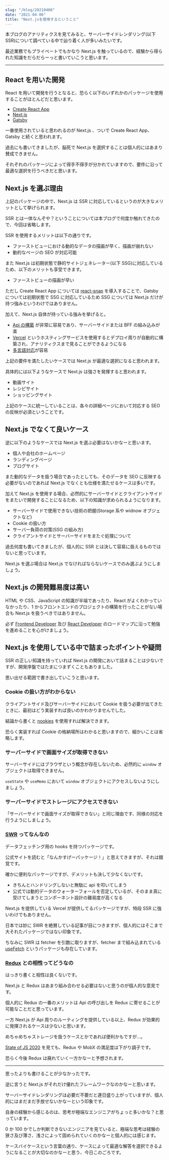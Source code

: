 ```yaml
---
slug: "/blog/20210406"
date: "2021-04-06"
title: "Next.jsを使用するということ"
---
```


本ブログのアナリティクスを見てみると、サーバーサイドレンダリング(以下 SSR)について調べている中で辿り着く人が多いみたいです。

最近業務でもプライベートでもかなり Next.js を触っているので、経験から得られた知識をだらだらーっと書いていこうと思います。

---

## React を用いた開発

React を用いて開発を行うとなると、恐らく以下のいずれかのパッケージを使用することがほとんどだと思います。

- [Create React App](https://create-react-app.dev/)
- [Next.js](https://nextjs.org/)
- [Gatsby](https://www.gatsbyjs.com/)

一番使用されていると思われるのが Next.js 、ついで Create React App、Gatsby と続くと思われます。

過去にも書いてきましたが、脳死で Next.js を選択することは個人的にはあまり賛成できません。

それぞれのパッケージによって得手不得手が分かれていますので、要件に沿って最適な選択を行うべきだと思います。

## Next.js を選ぶ理由

上記のパッケージの中で、Next.js は SSR に対応しているというのが大きなメリットとして挙げられます。

SSR とは一体なんぞや？ということについては本ブログで何度か触れてきたので、今回は省略します。

SSR を使用するメリットは以下の通りです。

- ファーストビューにおける動的なデータの描画が早く、描画が崩れない
- 動的なページの SEO が対応可能

また Next.js は初期状態で静的サイトジェネレーター(以下 SSG)に対応しているため、以下のメリットも享受できます。

- ファーストビューの描画が早い

ただし Create React App については [react-snap](https://github.com/stereobooster/react-snap) を導入することで、Gatsby については初期状態で SSG に対応しているため SSG については Next.js だけが持つ強みというわけではありません。

加えて、Next.js 自体が持っている強みを挙げると。

- [Api の構築](https://nextjs.org/docs/api-routes/introduction) が非常に容易であり、サーバーサイドまたは BFF の組み込みが楽
- [Vercel](https://vercel.com/) というホスティングサービスを使用するとデプロイ周りが自動的に構築され、アナリティクスまで見ることができるようになる
- [多言語対応](https://nextjs.org/docs/advanced-features/i18n-routing)が容易

上記の要件を満たしたいケースでは Next.js が最適な選択になると思われます。

具体的には以下ようなケースで Next.js は強さを発揮すると思われます。

- 動画サイト
- レシピサイト
- ショッピングサイト

上記のケースに統一していることは、各々の詳細ページにおいて対応する SEO の反映が必須ということです。

## Next.js でなくて良いケース

逆に以下のようなケースでは Next.js を選ぶ必要はないかなーと思います。

- 個人や会社のホームページ
- ランディングページ
- ブログサイト

また動的なデータを扱う場合であったとしても、そのデータを SEO に反映する必要がないのであれば Next.js でなくとも仕様を満たせるケースは多いです。

加えて Next.js を使用する場合、必然的にサーバーサイドとクライアントサイドをまたいで開発することになるため、以下の知識が求められるようになります。

- サーバーサイドで使用できない技術の把握(Storage 系や widnow オブジェクトなど)
- Cookie の扱い方
- サーバー負荷の対策(SSG の組み方)
- クライアントサイドとサーバーサイドをまたぐ処理について

過去何度も書いてきましたが、個人的に SSR とは決して容易に扱えるものではないと思っています。

Next.js を選ぶ場合は Next.js でなければならないケースでのみ選ぶようにしましょう。

## Next.js の開発難易度は高い

HTML や CSS、JavaScript の知識が半端であったり、React がよくわかっていなかったり、1 からフロントエンドのプロジェクトの構築を行ったことがない場合も Next.js を扱うべきではありません。

必ず [Frontend Developer](https://roadmap.sh/frontend) 及び [React Developer](https://roadmap.sh/react) のロードマップに沿って勉強を進めることを心がけましょう。

## Next.js を使用している中で詰まったポイントや疑問

SSR の正しい知識を持っていれば Next.js の開発において詰まることは少ないですが、開発序盤ではたまにつまずくこともありました。

思い出せる範囲で書き出していこうと思います。

### Cookie の扱い方がわからない

クライアントサイド及びサーバーサイドにおいて Cookie を扱う必要が出てきたときに、最初はどう実装すれば良いのかわかりませんでした。

結論から書くと [nookies](https://github.com/maticzav/nookies) を使用すれば解決できます。

恐らく実装すれば Cookie の格納場所はわかると思いますので、細かいことは省略します。

### サーバーサイドで画面サイズが取得できない

サーバーサイドにはブラウザという概念が存在しないため、必然的に `window` オブジェクトは取得できません。

`useState` や `useMemo` において `window` オブジェクトにアクセスしないようにしましょう。

### サーバーサイドでストレージにアクセスできない

「サーバーサイドで画面サイズが取得できない」と同じ理由です、同様の対応を行うようにしましょう。

### [SWR](https://swr.vercel.app/) ってなんなの

データフェッチング用の hooks を持つパッケージです。

公式サイトを読むと「なんかすげーパッケージ！」と思えてきますが、それは錯覚です。

確かに便利なパッケージですが、デメリットも決して少なくないです。

- きちんとハンドリングしないと無駄に api を叩いてしまう
- 公式では動的データのウォーターフォールを否定しているが、そのまま真に受けてしまうとコンポーネント設計の難易度が高くなる

Next.js を提供している Vercel が提供してるパッケージですが、特段 SSR に強いわけでもありません。

日本では妙に SWR を絶賛している記事が目につきますが、個人的にはそこまで大それたパッケージではない印象です。

ちなみに SWR は fetcher を引数に取りますが、fetcher まで組み込まれている [useFetch](https://use-http.com/#/) というパッケージも存在しています。

### [Redux](https://redux.js.org/) との相性ってどうなの

はっきり書くと相性は良くないです。

Next.js と Redux はあまり組み合わせる必要はないと思うのが個人的な意見です。

個人的に Redux の一番のメリットは Api の呼び出しを Redux に寄せることが可能なことだと思っています。

一方 Next.js が Api 周りのルーティングを提供している以上、Redux が効果的に発揮されるケースは少ないと思います。

めちゃめちゃストレージを扱うケースとかであれば便利かもですが…。

[State of JS 2020](https://2020.stateofjs.com/ja-JP/technologies/datalayer/) を見ても、Redux や MobX の満足度は下がり調子です。

恐らく今後 Redux は廃れていく一方かなーと予想されます。

---

思ったよりも書けることが少なかったです。

逆に言うと Next.js がそれだけ優れたフレームワークなのかなーと思います。

サーバーサイドレンダリングは必要だ不要だと連日盛り上がっていますが、個人的にはまだまだ手放せないかなーという印象です。

自身の経験から感じるのは、思考が極端なエンジニアがちょっと多いかな？と思っています。

0 か 100 かでしか判断できないエンジニアを見ていると、極端な思考は経験の狭さ及び薄さ、浅さによって固められていくのかなーと個人的には感じます。

ケースバイケースという言葉の通り、ケースによって最適な解答を選択できるようになることが大切なのかなーと思う、今日このごろです。
